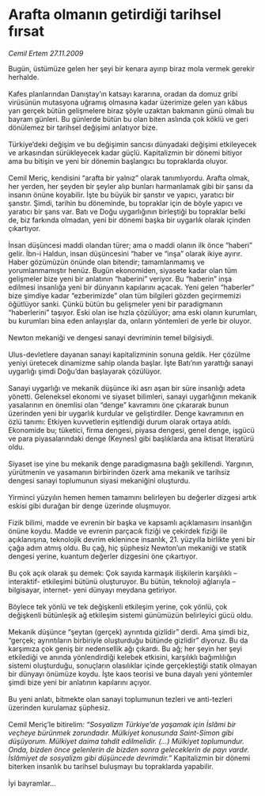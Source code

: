 # Arafta olmanın getirdiği tarihsel fırsat

*Cemil Ertem 27.11.2009*

<div class="taraf_structure_2col_1zq">
<div class="margen_n">



 <p>Bugün, üstümüze gelen her şeyi bir kenara ayırıp biraz mola vermek gerekir herhalde. <br/><br/>Kafes planlarından Danıştay’ın katsayı kararına, oradan da domuz gribi virüsünün mutasyona uğramış olmasına kadar üzerimize gelen yarı kâbus yarı gerçek bütün gelişmelere biraz şöyle uzaktan bakmanın günü olmalı bu bayram günleri. Bu günlerde bütün bu olan biten aslında çok köklü ve geri dönülemez bir tarihsel değişimi anlatıyor bize. <br/><br/>Türkiye’deki değişim ve bu değişimin sancısı dünyadaki değişimi etkileyecek ve arkasından sürükleyecek kadar güçlü. Kapitalizmin bir dönemi bitiyor ama bu bitişin ve yeni bir dönemin başlangıcı bu topraklarda oluyor. <br/><br/>Cemil Meriç, kendisini “arafta bir yalnız” olarak tanımlıyordu. Arafta olmak, her yerden, her şeyden bir şeyler alıp bunları harmanlamak gibi bir şansı da insanın önüne koyabilir. İşte bu büyük bir şanstır ve yapıcı, yaratıcı bir şanstır. Şimdi, tarihin bu döneminde, bu topraklar için de böyle yapıcı ve yaratıcı bir şans var. Batı ve Doğu uygarlığının birleştiği bu topraklar belki de, biz farkında olmadan, yeni bir dönemi başka bir uygarlık olarak içinden çıkartıyor. <br/><br/>İnsan düşüncesi maddi olandan türer; ama o maddi olanın ilk önce “haberi” gelir. İbn-i Haldun, insan düşüncesini “haber ve “inşa” olarak ikiye ayırır. Haber gözümüzün önünde olan bitendir; tamamlanmamış ve yorumlanmamıştır henüz. Bugün ekonomiden, siyasete kadar olan tüm gelişmeler bize yeni bir anlatının “haberini” veriyor. Bu “haberin” inşa edilmesi insanlığa yeni bir dünyanın kapılarını açacak. Yeni gelen “haberler” bize şimdiye kadar “ezberimizde” olan tüm bilgileri gözden geçirmemizi öğütlüyor sanki. Çünkü bütün bu gelişmeler yeni bir paradigmanın “haberlerini” taşıyor. Eski olan ise hızla çözülüyor; ama eski olanın kurumları, bu kurumları bina eden anlayışlar da, onların yöntemleri de yerle bir oluyor. <br/><br/>Newton mekaniği ve dengesi sanayi devriminin temel bilgisiydi. <br/><br/>Ulus-devletlere dayanan sanayi kapitalizminin sonuna geldik. Her çözülme yeniyi üretecek dinamizme sahip olanda başlar. İşte Batı’nın yarattığı sanayi uygarlığı şimdi Doğu’dan başlayarak çözülüyor. <br/><br/>Sanayi uygarlığı ve mekanik düşünce iki asrı aşan bir süre insanlığı adeta yönetti. Geleneksel ekonomi ve siyaset bilimleri, sanayi uygarlığının mekanik yasalarının en önemlisi olan “denge” kavramını öne çıkararak bunun üzerinden yeni bir uygarlık kurdular ve geliştirdiler. Denge kavramının en özlü tanımı: Etkiyen kuvvetlerin eşitlendiği durum olarak ortaya atıldı. Ekonomide bu; tüketici, firma dengesi, piyasa dengesi, genel denge, işgücü ve para piyasalarındaki denge (Keynes) gibi başlıklarda ana iktisat literatürü oldu. <br/><br/>Siyaset ise yine bu mekanik denge paradigmasına bağlı şekillendi. Yargının, yürütmenin ve yasamanın birbirinden özerk ama mekanik ve tarihsiz dengesi sanayi toplumunun siyasi mekaniğini oluşturdu. <br/><br/>Yirminci yüzyılın hemen hemen tamamını belirleyen bu değerler dizgesi artık eskisi gibi durağan bir denge üzerinde oluşmuyor. <br/><br/>Fizik bilimi, madde ve evrenin bir başka ve kapsamlı açıklamasını insanlığın önüne koydu. Madde ve evrenin parçacık fiziği ve çekirdek fiziği ile açıklanışına, teknolojik devrim eklenince insanlık, 21. yüzyılla birlikte yeni bir çağa adım atmış oldu. Bu çağ, hiç şüphesiz Newton’un mekaniği ve statik dengesi yerine, kuantum değerler dizgesini öne çıkartıyor. <br/><br/>Bu çok açık olarak şu demek: Çok sayıda karmaşık ilişkilerin karşılıklı –interaktif- etkileşimi bütünü oluşturuyor. Bu bütün, teknoloji ağlarıyla –bilgisayar, internet- yeni dünyayı meydana getiriyor. <br/><br/>Böylece tek yönlü ve tek değişkenli etkileşim yerine, çok yönlü, çok değişkenli bütünleşik ağ etkileşim sistemi günümüzün belirleyici gücü oldu. <br/><br/>Mekanik düşünce “şeytan (gerçek) ayrıntıda gizlidir” derdi. Ama şimdi biz, “gerçek; ayrıntıların birbiriyle oluşturduğu bütünde gizlidir” diyoruz. Bu da karşımıza çok geniş bir nedensellik ağı çıkardı. Bu ağ; her şeyin her şeyi etkilediği ve anında yönlendirdiği kelebek etkisini, karşılıklı bağımlılığın sistemi oluşturduğu, sonuçların olasılıklar içinde gerçekleştiği statik olmayan bir dünyayı önümüze koydu. İşte kaos teorisi ve buna dayalı yeni yöntemler şimdi bize yeni bir anlatının kapılarını açıyor. <br/><br/>Bu yeni anlatı, bitmekte olan sanayi toplumunun tezleri ve anti-tezleri üzerinden kurulamaz şüphesiz. <br/><br/>Cemil Meriç’le bitirelim<i>: “Sosyalizm Türkiye’de yaşamak için İslâmi bir veçheye bürünmek zorundadır. Mülkiyet konusunda Saint-Simon gibi düşüyorum. Mülkiyet daima tahdit edilmelidir. (…) Mülkiyet toplumundur. Onda, bizden önce gelenlerin de bizden sonra geleceklerin de payı vardır. İslâmiyet de sosyalizm gibi düşüncede devrimdir.”</i> Kapitalizmin bir dönemi biterken insanlık bu tarihsel buluşmayı bu topraklarda yapabilir. <br/><br/>İyi bayramlar...</p>
<br/>
<br/>
<br/>



<br/>


<div id="taraf_not">
</div>

</div>


</div>
